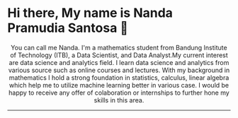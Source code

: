 # Hi there, My name is Nanda Pramudia Santosa 👋



<p align="center">You can call me Nanda. I'm a mathematics student from Bandung Institute of Technology (ITB), a Data Scientist, and Data Analyst.My current interest are data science and analytics field. I learn data science and analytics from various source such as online courses and lectures. With my background in mathematics I hold a strong foundation in statistics, calculus, linear algebra which help me to utilize machine learning better in various case. I would be happy to receive any offer of colaboration or internships to further hone my skills in this area. </p>

<hr>

<br/>

<!--
**nanda-672/nanda-672** is a ✨ _special_ ✨ repository because its `README.md` (this file) appears on your GitHub profile.

Here are some ideas to get you started:

- 🔭 I’m currently working on ...
- 🌱 I’m currently learning ...
- 👯 I’m looking to collaborate on ...
- 🤔 I’m looking for help with ...
- 💬 Ask me about ...
- 📫 How to reach me: ...
- 😄 Pronouns: ...
- ⚡ Fun fact: ...
-->
